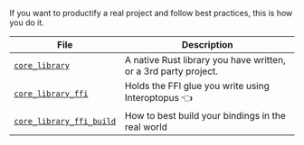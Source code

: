 If you want to productify a real project and follow best practices, this is how
you do it.

| File                                               | Description                                                     |
|----------------------------------------------------|-----------------------------------------------------------------|
| [`core_library`](core_library)                     | A native Rust library you have written, or a 3rd party project. |
| [`core_library_ffi`](core_library_ffi)             | Holds the FFI glue you write using Interoptopus 👈              |
| [`core_library_ffi_build`](core_library_ffi_build) | How to best build your bindings in the real world               |

